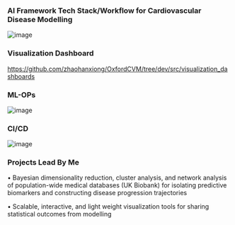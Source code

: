 ### AI Framework Tech Stack/Workflow for Cardiovascular Disease Modelling
![image](https://user-images.githubusercontent.com/29684281/192150943-08ed2784-1919-4f91-9ebb-4ab6055a780a.png)

### Visualization Dashboard
https://github.com/zhaohanxiong/OxfordCVM/tree/dev/src/visualization_dashboards

### ML-OPs
![image](https://user-images.githubusercontent.com/29684281/192304951-b3333df2-0f51-4758-a639-184fb81c38ef.png)

### CI/CD
![image](https://user-images.githubusercontent.com/29684281/192254976-3b485f1b-64ab-4ca4-9295-3a38f8e95119.png)

### Projects Lead By Me
•	Bayesian dimensionality reduction, cluster analysis, and network analysis of population-wide medical databases (UK Biobank) for isolating predictive biomarkers and constructing disease progression trajectories

•	Scalable, interactive, and light weight visualization tools for sharing statistical outcomes from modelling

